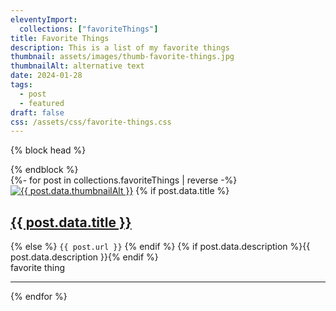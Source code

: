 ```yaml
---
eleventyImport:
  collections: ["favoriteThings"]
title: Favorite Things
description: This is a list of my favorite things
thumbnail: assets/images/thumb-favorite-things.jpg
thumbnailAlt: alternative text 
date: 2024-01-28
tags: 
  - post
  - featured
draft: false
css: /assets/css/favorite-things.css
---
```


{% block head %}
<link rel="stylesheet" href="/assets/css/breathing.css" />
{% endblock %}

<div class="grid"> {%- for post in collections.favoriteThings | reverse -%}  
  <div class="card">
    <div class="card-body">
		<a href="{{ post.url }}">
      <img class="custom-size-images" src="../../{{ post.data.thumbnail }}" alt=" {{ post.data.thumbnailAlt }}"></a>
    {% if post.data.title %}<h2><a href="{{ post.url }}">{{ post.data.title }}</a></h2>
			{% else %}
			<code>{{ post.url }}</code>
			{% endif %}</a>
		{% if post.data.description %}{{ post.data.description }}{% endif %}
	  </div>
  <div class="card-footer">
            <div class="resource-tag">favorite thing</div>
            <hr>
        </div>
</div>
{% endfor %}
</div>